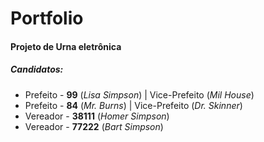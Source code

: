 # Portfolio

#### Projeto de Urna eletrônica

##### Candidatos:

- Prefeito  - **99** (_Lisa Simpson_) | Vice-Prefeito (_Mil House_)
- Prefeito  - **84** (_Mr. Burns_) | Vice-Prefeito (_Dr. Skinner_)
- Vereador - **38111** (_Homer Simpson_)
- Vereador - **77222** (_Bart Simpson_)

